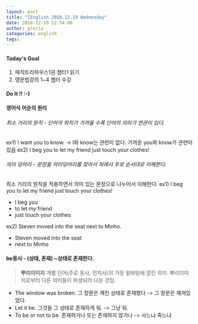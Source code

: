 ```yaml
---
layout: post
title: "[English 2018.12.19 Wednesday"
date: 2018-12-19 22:54:00
author: gloria
categories: english
tags: 
---
```


#### Today's Goal
1. 매직트리하우스1권 챕터1 읽기
2. 영문법강의 1~4 챕터 수강


#### Do It !! :-)
#### 영어식 어순의 원리
###### 최소 거리의 원칙 - 단어의 위치가 가까울 수록 단어의 의미가 연관이 있다.
ex1) I want you to know. -> I와 know는 관련이 없다. 가까운 you와 know가 관련이 있음
ex2) I beg you to let my friend just touch your clothes!

###### 의미 덩어리 - 문장을 의미덩어리를 찾아서 좌에서 우로 순서대로 이해한다.
최소 거리의 원칙을 적용하면서 의미 있는 문장으로 나누어서 이해한다.
ex1) I beg you to let my friend just touch your clothes!
+ I beg you
+ to let my friend
+ just touch your clothes

ex2) Steven moved into the seat next to Minho.
+ Steven moved into the seat
+ next to Minho

#### be동사 - (상태, 존재) ~상태로 존재한다.

> **뿌리이미지**
> 개별 단어(주로 동사, 전치사)의 가장 밑바탕에 깔린 의미.
> 뿌리이미지로부터 다른 의미들이 파생되어 나온 것임.

- The window was broken. 
그 창문은 깨진 상태로 존재했다 -> 그 창문은 깨져있었다. 
- Let it be. 
그것을 그 상태로 존재하게 둬. -> 그냥 둬.
- To be or not to be.
존재하거나 또는 존재하지 않거나 -> 사느냐 죽느냐

